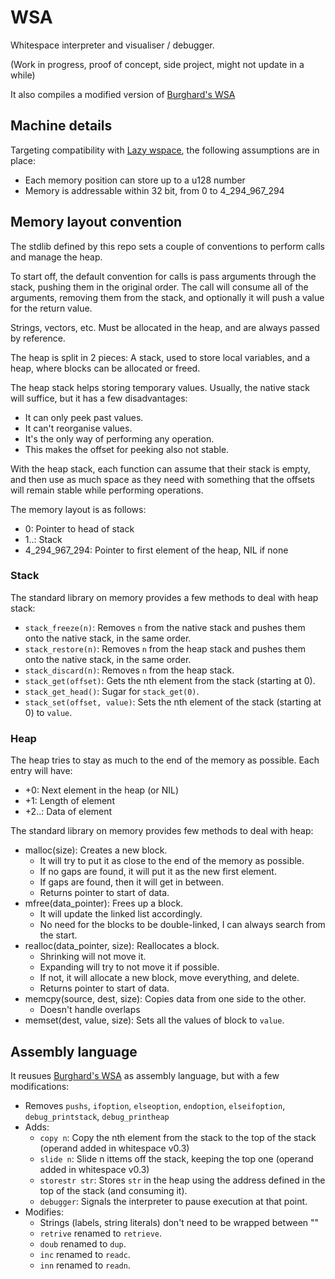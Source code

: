 # WSA

Whitespace interpreter and visualiser / debugger.

(Work in progress, proof of concept, side project, might not update in a while)

It also compiles a modified version of [Burghard's WSA](https://github.com/wspace/burghard-wsa)

## Machine details

Targeting compatibility with [Lazy wspace](https://github.com/thaliaarchi/lazy-wspace/), the following assumptions are in place:

- Each memory position can store up to a u128 number
- Memory is addressable within 32 bit, from 0 to 4_294_967_294

## Memory layout convention

The stdlib defined by this repo sets a couple of conventions to perform calls and manage the heap.

To start off, the default convention for calls is pass arguments through the stack, pushing them in the original order. The call will consume all of the arguments, removing them from the stack, and optionally it will push a value for the return value.

Strings, vectors, etc. Must be allocated in the heap, and are always passed by reference.

The heap is split in 2 pieces: A stack, used to store local variables, and a heap, where blocks can be allocated or freed.

The heap stack helps storing temporary values. Usually, the native stack will suffice, but it has a few disadvantages:

- It can only peek past values.
- It can't reorganise values.
- It's the only way of performing any operation.
- This makes the offset for peeking also not stable.

With the heap stack, each function can assume that their stack is empty, and then use as much space as they need with something that the offsets will remain stable while performing operations.

The memory layout is as follows:

- 0: Pointer to head of stack
- 1..: Stack
- 4_294_967_294: Pointer to first element of the heap, NIL if none

### Stack

The standard library on memory provides a few methods to deal with heap stack:

- `stack_freeze(n)`: Removes `n` from the native stack and pushes them onto the native stack, in the same order.
- `stack_restore(n)`: Removes `n` from the heap stack and pushes them onto the native stack, in the same order.
- `stack_discard(n)`: Removes `n` from the heap stack.
- `stack_get(offset)`: Gets the nth element from the stack (starting at 0).
- `stack_get_head()`: Sugar for `stack_get(0)`.
- `stack_set(offset, value)`: Sets the nth element of the stack (starting at 0) to `value`.

### Heap

The heap tries to stay as much to the end of the memory as possible. Each entry will have:

- +0: Next element in the heap (or NIL)
- +1: Length of element
- +2..: Data of element

The standard library on memory provides few methods to deal with heap:

- malloc(size): Creates a new block.
  - It will try to put it as close to the end of the memory as possible.
  - If no gaps are found, it will put it as the new first element.
  - If gaps are found, then it will get in between.
  - Returns pointer to start of data.
- mfree(data_pointer): Frees up a block.
  - It will update the linked list accordingly.
  - No need for the blocks to be double-linked, I can always search from the start.
- realloc(data_pointer, size): Reallocates a block.
  - Shrinking will not move it.
  - Expanding will try to not move it if possible.
  - If not, it will allocate a new block, move everything, and delete.
  - Returns pointer to start of data.
- memcpy(source, dest, size): Copies data from one side to the other.
  - Doesn't handle overlaps
- memset(dest, value, size): Sets all the values of block to `value`.

## Assembly language

It reusues [Burghard's WSA](https://github.com/wspace/burghard-wsa) as assembly language, but with a few modifications:

- Removes `pushs`, `ifoption`, `elseoption`, `endoption`, `elseifoption`, `debug_printstack`, `debug_printheap`
- Adds:
  - `copy n`: Copy the nth element from the stack to the top of the stack (operand added in whitespace v0.3)
  - `slide n`: Slide n ittems off the stack, keeping the top one (operand added in whitespace v0.3)
  - `storestr str`: Stores `str` in the heap using the address defined in the top of the stack (and consuming it).
  - `debugger`: Signals the interpreter to pause execution at that point.
- Modifies:
  - Strings (labels, string literals) don't need to be wrapped between ""
  - `retrive` renamed to `retrieve`.
  - `doub` renamed to `dup`.
  - `inc` renamed to `readc`.
  - `inn` renamed to `readn`.
